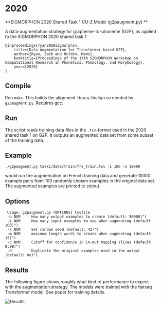 # 2020

**SIGMORPHON 2020 Shared Task 1 CU-Z Model (g2paugment.py) **

A data-augmentation strategy for grapheme-to-phoneme (G2P), as applied to the SIGMORPHON 2020 shared task 1:

```
@inproceedings{ryan2020sigmorphon, 
    title={Data Augmentation for Transformer-based G2P}, 
    author={Ryan, Zach and Hulden, Mans}, 
    booktitle={Proceedings of the 17th SIGMORPHON Workshop on Computational Research in Phonetics, Phonology, and Morphology},
    year={2020}
}
```

## Compile

Run `make`. This builds the alignment library libalign.so needed by `g2paugment.py`. Requires gcc.

## Run

The script reads training data files in the `.tsv`-format used in the 2020 shared task 1 on G2P. It outputs an augmented data set from some subset of the training data.

## Example

```./g2paugment.py task1/data/train/fre_train.tsv -i 100 -o 10000```

would run the augmentation on French training data and generate 10000 example pairs from 100 randomly chosen examples in the original data set. The augmented examples are printed to stdout.

## Options

```
 Usage: g2paugment.py [OPTIONS] tsvfile
 -o NUM     How many output examples to create (default: 50000)")
 -i NUM     How many input examples to use when augmenting (default: 100)")
 -r NUM     Set random seed (default: 42)")
 -m NUM     maximum length words to create when augmenting (default: 15)")
 -c NUM     Cutoff for confidence in in-out mapping slices (default: 0.98)")
 -d         Duplicate the original examples used in the output (default: no)")
 ```

## Results

The following figure shows roughly what kind of performance to expect with the augmentation strategy. The models were trained with the fairseq Transformer model. See paper for training details.

![Results](./augmentedresults.png?raw=true "Results")





